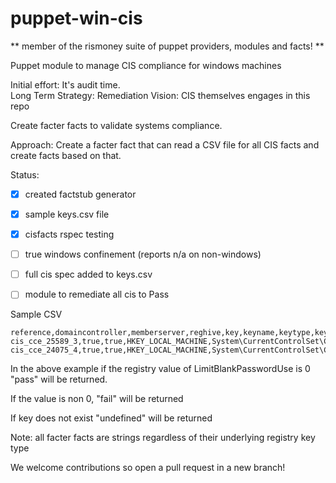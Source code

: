 puppet-win-cis
==============
** member of the rismoney suite of puppet providers, modules and facts! **

Puppet module to manage CIS compliance for windows machines

Initial effort: It's audit time.  
Long Term Strategy: Remediation
Vision: CIS themselves engages in this repo

Create facter facts to validate systems compliance.

Approach: Create a facter fact that can read a CSV file for all CIS facts and create
facts based on that.

Status:
- [x] created factstub generator
- [x] sample keys.csv file
- [x] cisfacts rspec testing
- [ ] true windows confinement (reports n/a on non-windows)
- [ ] full cis spec added to keys.csv
- [ ] module to remediate all cis to Pass


Sample CSV
```csv
reference,domaincontroller,memberserver,reghive,key,keyname,keytype,keyvalue
cis_cce_25589_3,true,true,HKEY_LOCAL_MACHINE,System\CurrentControlSet\Control\Lsa,LimitBlankPasswordUse,REG_DWORD,0
cis_cce_24075_4,true,true,HKEY_LOCAL_MACHINE,System\CurrentControlSet\Control\Lsa,auditbaseobjects,REG_DWORD,0
```


In the above example if the registry value of LimitBlankPasswordUse is 0 "pass" will be returned.

If the value is non 0, "fail" will be returned

If key does not exist "undefined" will be returned

Note: all facter facts are strings regardless of their underlying registry key type


We welcome contributions so open a pull request in a new branch!
